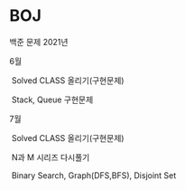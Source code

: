 # BOJ
백준 문제 2021년

6월

​	Solved CLASS 올리기(구현문제)

​	Stack, Queue 구현문제

7월

​	Solved CLASS 올리기(구현문제)

​	N과 M 시리즈 다시풀기

​	Binary Search, Graph(DFS,BFS), Disjoint Set